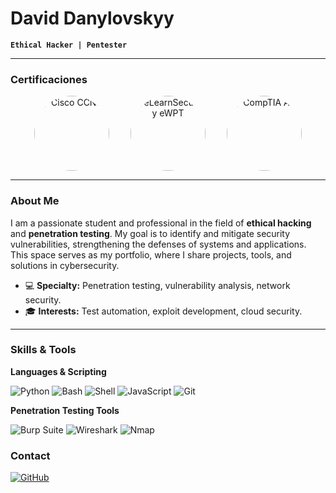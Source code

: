 # David Danylovskyy

**`Ethical Hacker | Pentester`**

---

### Certificaciones

<div align="center">
  <img src="https://www.itsvoltapalermo.it/wp-content/uploads/2024/04/cisco.png" alt="Cisco CCNA" width="120" style="margin-right: 30px; border-radius: 50%; vertical-align: middle;"/>
  <img src="https://www.interlogica.it/wp-content/uploads/2022/06/eWTPX_v1.png" alt="eLearnSecurity eWPT" width="120" style="margin-right: 30px; border-radius: 50%; vertical-align: middle;"/>
  <img src="https://cdn.prod.website-files.com/64e5d9235951ea488bbccad9/666585823d673a3e8fc1f148_CompTIA%20A%2B.png" alt="CompTIA A+" width="120" style="border-radius: 50%; vertical-align: middle;"/>
</div>

---

### About Me

I am a passionate student and professional in the field of **ethical hacking** and **penetration testing**. My goal is to identify and mitigate security vulnerabilities, strengthening the defenses of systems and applications. This space serves as my portfolio, where I share projects, tools, and solutions in cybersecurity.

- 💻 **Specialty:** Penetration testing, vulnerability analysis, network security.
- 🎓 **Interests:** Test automation, exploit development, cloud security.

---

### Skills & Tools

**Languages & Scripting**


![Python](https://img.shields.io/badge/Python-3776AB?style=for-the-badge&logo=python&logoColor=white)
![Bash](https://img.shields.io/badge/Bash-4EAA25?style=for-the-badge&logo=gnu-bash&logoColor=white)
![Shell](https://img.shields.io/badge/Shell-121011?style=for-the-badge&logo=gnubash&logoColor=white)
![JavaScript](https://img.shields.io/badge/JavaScript-F7DF1E?style=for-the-badge&logo=javascript&logoColor=black)
![Git](https://img.shields.io/badge/Git-F05032?style=for-the-badge&logo=git&logoColor=white)

**Penetration Testing Tools**

![Burp Suite](https://img.shields.io/badge/Burp_Suite-FF7730?style=for-the-badge&logo=burp-suite&logoColor=white)
![Wireshark](https://img.shields.io/badge/Wireshark-1679A7?style=for-the-badge&logo=wireshark&logoColor=white)
![Nmap](https://img.shields.io/badge/Nmap-CC3333?style=for-the-badge&logo=nmap&logoColor=white)

### Contact

[![GitHub](https://img.shields.io/badge/GitHub-100000?style=for-the-badge&logo=github&logoColor=white)](https://github.com/DavidDskyy)
